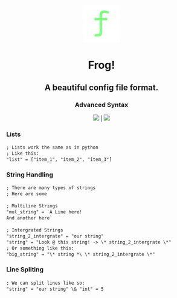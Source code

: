 <div align="center">
<img src="../media/frog-icon.png" height="100">

# Frog!
## A beautiful config file format.
### Advanced Syntax
<a href="http://vimp.rhhen.xyz/Licenses/lookinggood/lice/LICENSE.html"><img src="https://badgen.net/static/license/VIMPPDL%201.0.2/black"></a>
|
<a href="http://go.dev/"><img src="http://badgen.net/static/Go/1.24?icon=https%3A%2F%2Fgo.dev%2Fblog%2Fgo-brand%2FGo-Logo%2FSVG%2FGo-Logo_White.svg"></a>
</div>

### Lists
```
; Lists work the same as in python
; Like this:
"list" = ["item_1", "item_2", "item_3"]
```
### String Handling
```
; There are many types of strings
; Here are some

; Multiline Strings
"mul_string" = `A Line here!
And another here`

; Intergrated Strings
"string_2_intergrate" = "our string"
"string" = "Look @ this string! -> \* string_2_intergrate \*"
; Or something like this:
"big_string" = "\* string *\ \* string_2_intergrate \*"
```
### Line Spliting
```
; We can split lines like so:
"string" = "our string" \& "int" = 5
```